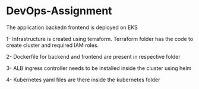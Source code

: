 # DevOps-Assignment

The application backedn frontend is deployed on EKS 

1- Infrastructure is created using terraform. Terraform folder has the code to create cluster and required IAM roles.

2- Dockerfile for backend and frontend are present in respective folder

3- ALB ingress controller needs to be installed inside the cluster using helm

4- Kubernetes yaml files are there inside the kubernetes folder 



